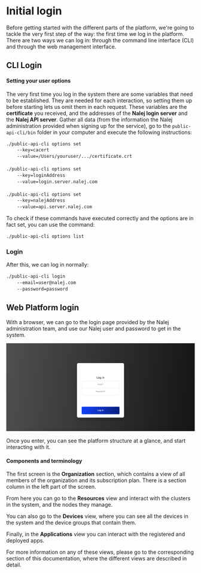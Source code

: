 # Initial login

Before getting started with the different parts of the platform, we're going to tackle the very first step of the way: the first time we log in the platform. There are two ways we can log in: through the command line interface (CLI) and through the web management interface.

## CLI Login

#### Setting your user options

The very first time you log in the system there are some variables that need to be established. They are needed for each interaction, so setting them up before starting lets us omit them in each request. These variables are the **certificate** you received, and the addresses of the **Nalej login server** and the **Nalej API server**. Gather all data (from the information the Nalej administration provided when signing up for the service), go to the `public-api-cli/bin` folder in your computer and execute the following instructions:

```bash
./public-api-cli options set 
	--key=cacert 
	--value=/Users/youruser/.../certificate.crt

./public-api-cli options set 
	--key=loginAddress 
	--value=login.server.nalej.com

./public-api-cli options set 
	--key=nalejAddress 
	--value=api.server.nalej.com
```

To check if these commands have executed correctly and the options are in fact set, you can use the command:

```bash
./public-api-cli options list
```

### Login

After this, we can log in normally:

```bash
./public-api-cli login 
    --email=user@nalej.com 
    --password=password
```



## Web Platform login

With a browser, we can go to the login page provided by the Nalej administration team, and use our Nalej user and password to get in the system.

![Login page](../.gitbook/assets/login_web.png)

Once you enter, you can see the platform structure at a glance, and start interacting with it.

#### Components and terminology

The first screen is the **Organization** section, which contains a view of all members of the organization and its subscription plan. There is a section column in the left part of the screen.

From here you can go to the **Resources** view and interact with the clusters in the system, and the nodes they manage.

You can also go to the **Devices** view, where you can see all the devices in the system and the device groups that contain them.

Finally, in the **Applications** view you can interact with the registered and deployed apps.

For more information on any of these views, please go to the corresponding section of this documentation, where the different views are described in detail.